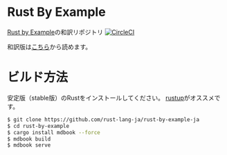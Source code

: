 # Rust By Example

[Rust by Example](https://github.com/rust-lang/rust-by-example)の和訳リポジトリ [![CircleCI](https://circleci.com/gh/rust-lang-ja/rust-by-example-ja.svg?style=svg)](https://circleci.com/gh/rust-lang-ja/rust-by-example-ja)

和訳版は[こちら](https://doc.rust-jp.rs/rust-by-example-ja/)から読めます。

# ビルド方法

安定版（stable版）のRustをインストールしてください。
[rustup](https://www.rustup.rs/)がオススメです。

```bash
$ git clone https://github.com/rust-lang-ja/rust-by-example-ja
$ cd rust-by-example
$ cargo install mdbook --force
$ mdbook build
$ mdbook serve
```
